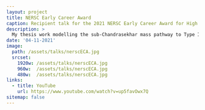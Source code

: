 ```yaml
---
layout: project
title: NERSC Early Career Award
caption: Recipient talk for the 2021 NERSC Early Career Award for High Impact Scientific Impact
description: >
  My thesis work modelling the sub-Chandrasekhar mass pathway to Type Ia supernovae was performed mainly on the supercomputers at the National Energy Research Scientific Computing Center (NERSC). For this work I was awarded teh NERSC Early Career Award in 2021. This recipient talk is also a great summary of my thesis. 
date: '04-11-2021'
image: 
  path: /assets/talks/nerscECA.jpg
  srcset: 
    1920w: /assets/talks/nerscECA.jpg
    960w:  /assets/talks/nerscECA.jpg
    480w:  /assets/talks/nerscECA.jpg
links:
  - title: YouTube
    url: https://www.youtube.com/watch?v=up5favOwx7Q
sitemap: false
---
```


